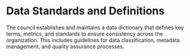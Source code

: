 # Data Standards and Definitions

The council establishes and maintains a data dictionary that defines key terms, metrics, and standards to ensure consistency across the organization. This includes guidelines for data classification, metadata management, and quality assurance processes.


